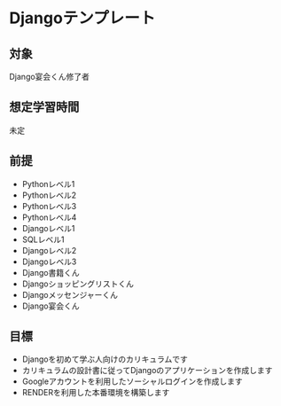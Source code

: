 # Djangoテンプレート

## 対象
Django宴会くん修了者

## 想定学習時間
未定

## 前提
* Pythonレベル1
* Pythonレベル2
* Pythonレベル3
* Pythonレベル4
* Djangoレベル1
* SQLレベル1
* Djangoレベル2
* Djangoレベル3
* Django書籍くん
* Djangoショッピングリストくん
* Djangoメッセンジャーくん
* Django宴会くん

## 目標
* Djangoを初めて学ぶ人向けのカリキュラムです
* カリキュラムの設計書に従ってDjangoのアプリケーションを作成します
* Googleアカウントを利用したソーシャルログインを作成します
* RENDERを利用した本番環境を構築します
